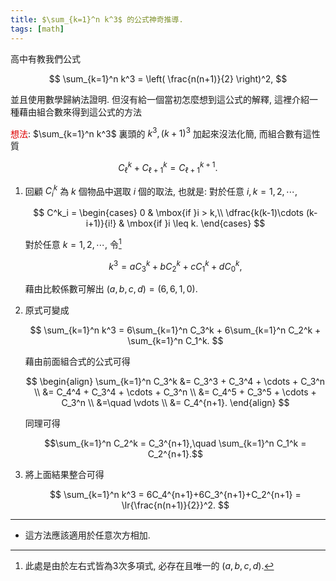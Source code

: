 ```yaml
---
title: $\sum_{k=1}^n k^3$ 的公式神奇推導.
tags: [math]
---
```






高中有教我們公式

$$
\sum_{k=1}^n k^3 = \left( \frac{n(n+1)}{2} \right)^2,
$$

並且使用數學歸納法證明.
但沒有給一個當初怎麼想到這公式的解釋,
這裡介紹一種藉由組合數來得到這公式的方法

<font color="#dd0000">想法</font>:
$\sum_{k=1}^n k^3$ 裏頭的 $k^3,(k+1)^3$ 加起來沒法化簡, 而組合數有這性質

$$C_\ell^k + C_{\ell+1}^k = C_{\ell+1}^{k+1}.$$

1. 回顧 $C^k_i$ 為 $k$ 個物品中選取 $i$ 個的取法, 也就是:
   對於任意 $i,k=1,2, \cdots,$

   $$
   C^k_i = 
   \begin{cases}
   0 & \mbox{if }i > k,\\
   \dfrac{k(k-1)\cdots (k-i+1)}{i!} & \mbox{if }i \leq k.
   \end{cases}
   $$

   對於任意 $k=1,2, \cdots,$
   令[^1]

   $$
   k^3=aC_3^k+bC_2^k+cC_1^k+dC_0^k,
   $$

   藉由比較係數可解出 $(a,b,c,d)=(6,6,1,0).$

1. 原式可變成
   
   $$ \sum_{k=1}^n k^3 = 6\sum_{k=1}^n C_3^k + 6\sum_{k=1}^n C_2^k + \sum_{k=1}^n C_1^k. $$

   藉由前面組合式的公式可得
   
   $$
   \begin{align}
   \sum_{k=1}^n C_3^k
   &= C_3^3 + C_3^4 + \cdots + C_3^n \\
   &= C_4^4 + C_3^4 + \cdots + C_3^n \\
   &= C_4^5 + C_3^5 + \cdots + C_3^n \\
   &=\quad \vdots \\
   &= C_4^{n+1}.
   \end{align}
   $$

   同理可得
   
   $$\sum_{k=1}^n C_2^k = C_3^{n+1},\quad \sum_{k=1}^n C_1^k = C_2^{n+1}.$$


1. 將上面結果整合可得
   
   $$ \sum_{k=1}^n k^3 = 6C_4^{n+1}+6C_3^{n+1}+C_2^{n+1} = \lr{\frac{n(n+1)}{2}}^2. $$


---

* 這方法應該適用於任意次方相加.



<!--more-->

[^1]: 此處是由於左右式皆為3次多項式, 必存在且唯一的 $(a,b,c,d).$